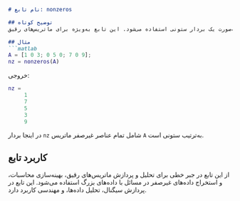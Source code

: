 ```markdown
# نام تابع: nonzeros

## توضیح کوتاه
این تابع برای استخراج تمام عناصر غیرصفر یک ماتریس به‌صورت یک بردار ستونی استفاده می‌شود. این تابع به‌ویژه برای ماتریس‌های رقیق (Sparse) مفید است.

## مثال
```matlab
A = [1 0 3; 0 5 0; 7 0 9];
nz = nonzeros(A)
```

خروجی:
```matlab
nz =
     1
     7
     5
     3
     9
```

در اینجا بردار `nz` شامل تمام عناصر غیرصفر ماتریس `A` به‌ترتیب ستونی است.

## کاربرد تابع
از این تابع در جبر خطی برای تحلیل و پردازش ماتریس‌های رقیق، بهینه‌سازی محاسبات، و استخراج داده‌های غیرصفر در مسائل با داده‌های بزرگ استفاده می‌شود. این تابع در پردازش سیگنال، تحلیل داده‌ها، و مهندسی کاربرد دارد.
```